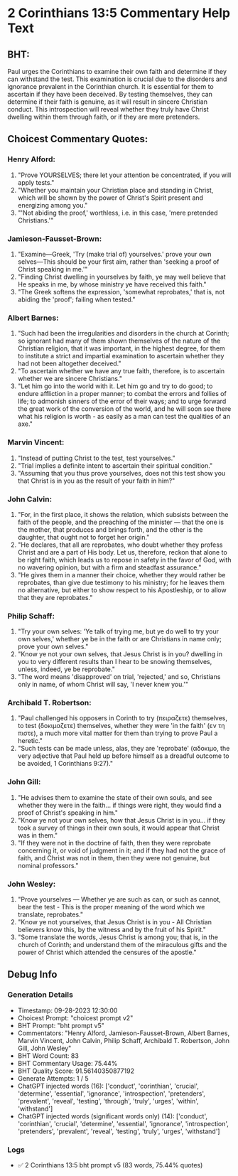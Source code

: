 # 2 Corinthians 13:5 Commentary Help Text

## BHT:
Paul urges the Corinthians to examine their own faith and determine if they can withstand the test. This examination is crucial due to the disorders and ignorance prevalent in the Corinthian church. It is essential for them to ascertain if they have been deceived. By testing themselves, they can determine if their faith is genuine, as it will result in sincere Christian conduct. This introspection will reveal whether they truly have Christ dwelling within them through faith, or if they are mere pretenders.

## Choicest Commentary Quotes:
### Henry Alford:
1. "Prove YOURSELVES; there let your attention be concentrated, if you will apply tests."
2. "Whether you maintain your Christian place and standing in Christ, which will be shown by the power of Christ's Spirit present and energizing among you."
3. "'Not abiding the proof,' worthless, i.e. in this case, 'mere pretended Christians.'"

### Jamieson-Fausset-Brown:
1. "Examine—Greek, 'Try (make trial of) yourselves.' prove your own selves—This should be your first aim, rather than 'seeking a proof of Christ speaking in me.'"
2. "Finding Christ dwelling in yourselves by faith, ye may well believe that He speaks in me, by whose ministry ye have received this faith."
3. "The Greek softens the expression, 'somewhat reprobates,' that is, not abiding the 'proof'; failing when tested."

### Albert Barnes:
1. "Such had been the irregularities and disorders in the church at Corinth; so ignorant had many of them shown themselves of the nature of the Christian religion, that it was important, in the highest degree, for them to institute a strict and impartial examination to ascertain whether they had not been altogether deceived."
2. "To ascertain whether we have any true faith, therefore, is to ascertain whether we are sincere Christians."
3. "Let him go into the world with it. Let him go and try to do good; to endure affliction in a proper manner; to combat the errors and follies of life; to admonish sinners of the error of their ways; and to urge forward the great work of the conversion of the world, and he will soon see there what his religion is worth - as easily as a man can test the qualities of an axe."

### Marvin Vincent:
1. "Instead of putting Christ to the test, test yourselves." 
2. "Trial implies a definite intent to ascertain their spiritual condition."
3. "Assuming that you thus prove yourselves, does not this test show you that Christ is in you as the result of your faith in him?"

### John Calvin:
1. "For, in the first place, it shows the relation, which subsists between the faith of the people, and the preaching of the minister — that the one is the mother, that produces and brings forth, and the other is the daughter, that ought not to forget her origin."
2. "He declares, that all are reprobates, who doubt whether they profess Christ and are a part of His body. Let us, therefore, reckon that alone to be right faith, which leads us to repose in safety in the favor of God, with no wavering opinion, but with a firm and steadfast assurance."
3. "He gives them in a manner their choice, whether they would rather be reprobates, than give due testimony to his ministry; for he leaves them no alternative, but either to show respect to his Apostleship, or to allow that they are reprobates."

### Philip Schaff:
1. "Try your own selves: 'Ye talk of trying me, but ye do well to try your own selves,' whether ye be in the faith or are Christians in name only; prove your own selves." 
2. "Know ye not your own selves, that Jesus Christ is in you? dwelling in you to very different results than I hear to be snowing themselves, unless, indeed, ye be reprobate." 
3. "The word means 'disapproved' on trial, 'rejected,' and so, Christians only in name, of whom Christ will say, 'I never knew you.'"

### Archibald T. Robertson:
1. "Paul challenged his opposers in Corinth to try (πειραζετε) themselves, to test (δοκιμαζετε) themselves, whether they were 'in the faith' (εν τη πιστε), a much more vital matter for them than trying to prove Paul a heretic."
2. "Such tests can be made unless, alas, they are 'reprobate' (αδοκιμο, the very adjective that Paul held up before himself as a dreadful outcome to be avoided, 1 Corinthians 9:27)."

### John Gill:
1. "He advises them to examine the state of their own souls, and see whether they were in the faith... if things were right, they would find a proof of Christ's speaking in him." 
2. "Know ye not your own selves, how that Jesus Christ is in you... if they took a survey of things in their own souls, it would appear that Christ was in them."
3. "If they were not in the doctrine of faith, then they were reprobate concerning it, or void of judgment in it; and if they had not the grace of faith, and Christ was not in them, then they were not genuine, but nominal professors."

### John Wesley:
1. "Prove yourselves — Whether ye are such as can, or such as cannot, bear the test - This is the proper meaning of the word which we translate, reprobates."
2. "Know ye not yourselves, that Jesus Christ is in you - All Christian believers know this, by the witness and by the fruit of his Spirit."
3. "Some translate the words, Jesus Christ is among you; that is, in the church of Corinth; and understand them of the miraculous gifts and the power of Christ which attended the censures of the apostle."


## Debug Info
### Generation Details
- Timestamp: 09-28-2023 12:30:00
- Choicest Prompt: "choicest prompt v2"
- BHT Prompt: "bht prompt v5"
- Commentators: "Henry Alford, Jamieson-Fausset-Brown, Albert Barnes, Marvin Vincent, John Calvin, Philip Schaff, Archibald T. Robertson, John Gill, John Wesley"
- BHT Word Count: 83
- BHT Commentary Usage: 75.44%
- BHT Quality Score: 91.56140350877192
- Generate Attempts: 1 / 5
- ChatGPT injected words (16):
	['conduct', 'corinthian', 'crucial', 'determine', 'essential', 'ignorance', 'introspection', 'pretenders', 'prevalent', 'reveal', 'testing', 'through', 'truly', 'urges', 'within', 'withstand']
- ChatGPT injected words (significant words only) (14):
	['conduct', 'corinthian', 'crucial', 'determine', 'essential', 'ignorance', 'introspection', 'pretenders', 'prevalent', 'reveal', 'testing', 'truly', 'urges', 'withstand']

### Logs
- ✅ 2 Corinthians 13:5 bht prompt v5 (83 words, 75.44% quotes)